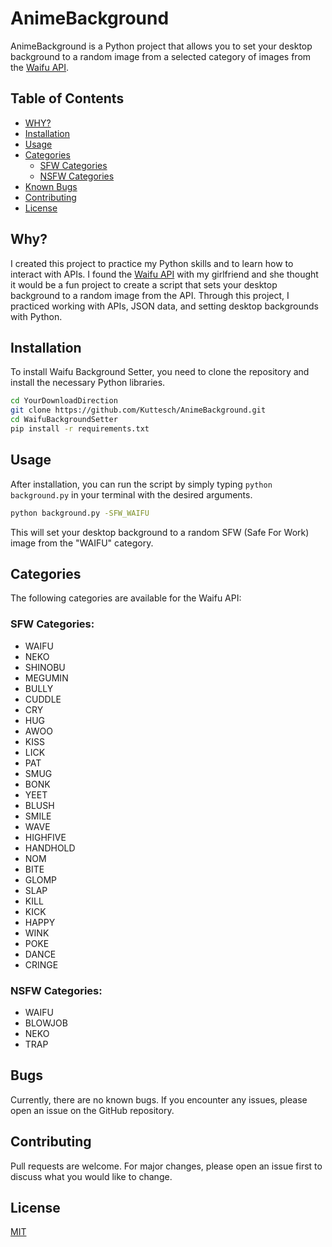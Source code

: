 # AnimeBackground

AnimeBackground is a Python project that allows you to set your desktop background to a random image from a selected category of images from the [Waifu API](https://waifu.pics/docs).

## Table of Contents

- [WHY?](#why)
- [Installation](#installation)
- [Usage](#usage)
- [Categories](#categories)
  - [SFW Categories](#sfw-categories)
  - [NSFW Categories](#nsfw-categories)
- [Known Bugs](#bugs)
- [Contributing](#contributing)
- [License](#license)

## Why?

I created this project to practice my Python skills and to learn how to interact with APIs. I found the [Waifu API](https://waifu.pics/docs) with my girlfriend and she thought it would be a fun project to create a script that sets your desktop background to a random image from the API.
Through this project, I practiced working with APIs, JSON data, and setting desktop backgrounds with Python.

## Installation

To install Waifu Background Setter, you need to clone the repository and install the necessary Python libraries.

```bash
cd YourDownloadDirection
git clone https://github.com/Kuttesch/AnimeBackground.git
cd WaifuBackgroundSetter
pip install -r requirements.txt
```

## Usage

After installation, you can run the script by simply typing `python background.py` in your terminal with the desired arguments.

```bash
python background.py -SFW_WAIFU
```

This will set your desktop background to a random SFW (Safe For Work) image from the "WAIFU" category.

## Categories
The following categories are available for the Waifu API:

### SFW Categories:
- WAIFU
- NEKO
- SHINOBU
- MEGUMIN
- BULLY
- CUDDLE
- CRY
- HUG
- AWOO
- KISS
- LICK
- PAT
- SMUG
- BONK
- YEET
- BLUSH
- SMILE
- WAVE
- HIGHFIVE
- HANDHOLD
- NOM
- BITE
- GLOMP
- SLAP
- KILL
- KICK
- HAPPY
- WINK
- POKE
- DANCE
- CRINGE

### NSFW Categories:
- WAIFU
- BLOWJOB
- NEKO
- TRAP

## Bugs

Currently, there are no known bugs. If you encounter any issues, please open an issue on the GitHub repository.

## Contributing

Pull requests are welcome. For major changes, please open an issue first to discuss what you would like to change.

## License

[MIT](https://choosealicense.com/licenses/mit/)